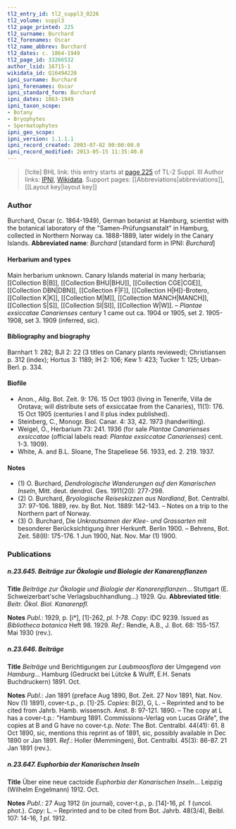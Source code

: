 ```yaml
---
tl2_entry_id: tl2_suppl3_0226
tl2_volume: suppl3
tl2_page_printed: 225
tl2_surname: Burchard
tl2_forenames: Oscar
tl2_name_abbrev: Burchard
tl2_dates: c. 1864-1949
tl2_page_id: 33266532
author_lsid: 16715-1
wikidata_id: Q16494220
ipni_surname: Burchard
ipni_forenames: Oscar
ipni_standard_form: Burchard
ipni_dates: 1863-1949
ipni_taxon_scope: 
- Botany
- Bryophytes
- Spermatophytes
ipni_geo_scope: 
ipni_version: 1.1.1.1
ipni_record_created: 2003-07-02 00:00:00.0
ipni_record_modified: 2013-05-15 11:35:40.0
---
```


> [!cite] BHL link: this entry starts at [page 225](https://www.biodiversitylibrary.org/page/33266532) of TL-2 Suppl. III
> Author links: [IPNI](https://www.ipni.org/a/16715-1), [Wikidata](https://www.wikidata.org/wiki/Q16494220). Support pages: [[Abbreviations|abbreviations]], [[Layout key|layout key]]

### Author

Burchard, Oscar (c. 1864-1949), German botanist at Hamburg, scientist with the botanical laboratory of the "Samen-Prüfungsanstalt" in Hamburg, collected in Northern Norway ca. 1888-1889, later widely in the Canary Islands. 
**Abbreviated name**: *Burchard* \[standard form in IPNI: *Burchard*\]

#### Herbarium and types

Main herbarium unknown. Canary Islands material in many herbaria; [[Collection B|B]], [[Collection BHU|BHU]], [[Collection CGE|CGE]], [[Collection DBN|DBN]], [[Collection F|F]], [[Collection H|H]]-Brotero, [[Collection K|K]], [[Collection M|M]], [[Collection MANCH|MANCH]], [[Collection S|S]], [[Collection SI|SI]], [[Collection W|W]]. – *Plantae exsiccatae Canarienses* century 1 came out ca. 1904 or 1905, set 2. 1905-1908, set 3. 1909 (inferred, sic).

#### Bibliography and biography

Barnhart 1: 282; BJI 2: 22 (3 titles on Canary plants reviewed); Christiansen p. 312 (index); Hortus 3: 1189; IH 2: 106; Kew 1: 423; Tucker 1: 125; Urban-Berl. p. 334.

#### Biofile

- Anon., Allg. Bot. Zeit. 9: 176. 15 Oct 1903 (living in Tenerife, Villa de Orotava; will distribute sets of exsiccatae from the Canaries), 11(1): 176. 15 Oct 1905 (centuries I and II plus index published).
- Steinberg, C., Monogr. Biol. Canar. 4: 33, 42. 1973 (handwriting).
- Weigel, O., Herbarium 73: 241. 1936 (for sale *Plantae Canarienses exsiccatae* (official labels read: *Plantae exsiccatae Canarienses*) cent. 1-3. 1909).
- White, A. and B.L. Sloane, The Stapelieae 56. 1933, ed. 2. 219. 1937.

#### Notes

- (1) O. Burchard, *Dendrologische Wanderungen auf den Kanarischen Inseln*, Mitt. deut. dendrol. Ges. 1911(20): 277-298.
- (2) O. Burchard, *Bryologische Reiseskizzen aus Nordland*, Bot. Centralbl. 37: 97-106. 1889, rev. by Bot. Not. 1889: 142-143. – Notes on a trip to the Northern part of Norway.
- (3) O. Burchard, Die *Unkrautsamen der Klee- und Grassarten* mit besonderer Berücksichtigung ihrer Herkunft. Berlin 1900. – Behrens, Bot. Zeit. 58(II): 175-176. 1 Jun 1900, Nat. Nov. Mar (1) 1900.

### Publications

##### n.23.645. Beiträge zur Ökologie und Biologie der Kanarenpflanzen

**Title**
*Beiträge zur Ökologie und Biologie der Kanarenpflanzen*... Stuttgart (E. Schweizerbart'sche Verlagsbuchhandlung...) 1929. Qu.
**Abbreviated title**: *Beitr. Ökol. Biol. Kanarenpfl.*

**Notes**
*Publ*.: 1929, p. \[i\*\], \[1\]-262, *pl. 1-78.* *Copy*: IDC 9239. Issued as *Bibliotheca botanica* Heft 98. 1929.
*Ref*.: Rendle, A.B., J. Bot. 68: 155-157. Mai 1930 (rev.).

##### n.23.646. Beiträge

**Title**
*Beiträge* und Berichtigungen zur *Laubmoosflora* der Umgegend *von Hamburg*... Hamburg (Gedruckt bei Lütcke & Wulff, E.H. Senats Buchdruckern) 1891. Oct.

**Notes**
*Publ*.: Jan 1891 (preface Aug 1890, Bot. Zeit. 27 Nov 1891, Nat. Nov. Nov (1) 1891), cover-t.p., p. \[1\]-25. *Copies*: B(2), G, L. – Reprinted and to be cited from Jahrb. Hamb. wissensch. Anst. 8: 97-121. 1890. – The copy at L has a cover-t.p.: "Hamburg 1891. Commissions-Verlag von Lucas Gräfe", the copies at B and G have no cover-t.p.
*Note*: The Bot. Centralbl. 44(41): 61. 8 Oct 1890, sic, mentions this reprint as of 1891, sic, possibly available in Dec 1890 or Jan 1891.
*Ref*.: Holler (Memmingen), Bot. Centralbl. 45(3): 86-87. 21 Jan 1891 (rev.).

##### n.23.647. Euphorbia der Kanarischen Inseln

**Title**
Über eine neue cactoide *Euphorbia der Kanarischen Inseln*... Leipzig (Wilhelm Engelmann) 1912. Oct.

**Notes**
*Publ*.: 27 Aug 1912 (in journal), cover-t.p., p. \[14\]-16, *pl. 1* (uncol. phot.). *Copy*: L. – Reprinted and to be cited from Bot. Jahrb. 48(3/4), Beibl. 107: 14-16, *1 pl*. 1912.

